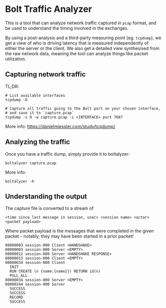 # Bolt Traffic Analyzer

This is a tool that can analyze network traffic captured in `pcap` format, and be used to understand the timing
involved in the exchanges. 

By using a post-analysis and a third-party measuring point (eg. `tcpdump`), we get a view of who is driving latency
that is measured independently of either the server or the client. We also get a detailed view synthesised from the 
raw network data, meaning the tool can analyze things like packet utilization.

## Capturing network traffic

TL;DR:

    # List available interfaces
    tcpdump -D
    
    # Capture all traffic going to the Bolt port on your chosen interface,
    # and save it to `capture.pcap`
    tcpdump -s 0 -w capture.pcap -i <INTERFACE> port 7687
    
More info: https://danielmiessler.com/study/tcpdump/

## Analyzing the traffic

Once you have a traffic dump, simply provide it to boltalyzer:

    boltalyzer capture.pcap
    
More info:

    boltalyzer -h
    

## Understanding the output

The capture file is converted to a stream of 

    <time since last message in session, usec> <session name> <actor> <packet payload>
    
Where packet payload is the messages that were completed in the given packet - notably, they may have been 
started in a prior packet!

    00000003 session-000 Client <HANDSHAKE>
    00000003 session-000 Server <EMPTY>
    00000012 session-000 Server <HANDSHAKE RESPONSE>
    00000013 session-000 Client <EMPTY>
    00000034 session-000 Client
      INIT
      RUN CREATE (n {name:{name}}) RETURN id(n)
      PULL_ALL
    00000034 session-000 Server <EMPTY>
    00000244 session-000 Server
      SUCCESS
      SUCCESS
      RECORD
      SUCCESS
      
